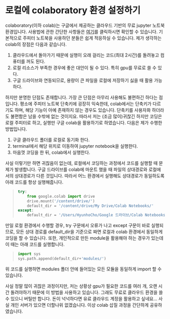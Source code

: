 # 로컬에 colaboratory 환경 설정하기

colaboratory(이하 colab)는 구글에서 제공하는 클라우드 기반의 무료 jupyter 노트북 환경입니다. 사용법에 관한 간단한 사항들은 <a href="https://colab.research.google.com/notebooks/welcome.ipynb#scrollTo=nGXrezT31pvC">여기</a>를 클릭하시면 확인할 수 있습니다. 기본적으로 주피터 노트북을 사용하던 분들은 쉽게 적응하실 수 있습니다. 제가 생각하는 colab의 장점은 다음과 같습니다.

1. 클라우드에서 돌아가기 때문에 실행이 오래 걸리는 코드(최대 2시간)를 돌려놓고 컴퓨터를 꺼도 된다.
2. 로컬 리소스가 부족한 경우에 좋은 대안이 될 수 있다. 특히 gpu를 무료로 쓸 수 있다.
3. 구글 드라이브와 연동되므로, 용량이 큰 파일을 로컬에 저장하기 싫을 때 활용 가능하다.

하지만 분명한 단점도 존재합니다. 가장 큰 단점은 아무리 사용해도 불편하긴 하다는 점입니다. 평소에 주피터 노트북 단축키에 굉장히 익숙한데, colab에서는 단축키가 다르기도 하며, 해당 기능이 아예 존재하지 않는 경우도 있습니다. 단축키를 사용자화 하더라도 불편함은 남을 수밖에 없는 것이지요.
따라서 저는 (조금 많이)귀찮긴 하지만 코딩은 로컬 주피터로 하고, 실행만 구글 colab을 활용하기로 하였습니다. 다음은 제가 수행한 방법입니다.

1. 구글 클라우드 폴더를 로컬로 동기화 한다.
2. terminal에서 해당 위치로 이동하여 jupyter notebook을 실행한다.
3. 마음껏 코딩을 한 뒤, colab에서 실행한다.

사실 이렇기만 하면 귀찮음이 없는데, 로컬에서 코딩하는 과정에서 코드를 실행할 때 문제가 발생합니다. 구글 드라이브를 colab에 마운트 했을 때 파일의 상대경로와 로컬에서의 상대경로가 다른 것입니다. 따라서 어느 환경에서 실행해도 상대경로가 동일하도록 아래 코드를 항상 실행해줍니다.

> ~~~python
> try:
>     from google.colab import drive
>     drive.mount('/content/drive/')
>     default_dir = '/content/drive/My Drive/Colab Notebooks/'
> except:
>     default_dir = '/Users/HyunhoCho/Google 드라이브/Colab Notebooks/'
> ~~~

만일 로컬 환경에서 수행할 경우, try 구문에서 오류가 나고 except 구문이 바로 실행되므로, 모든 상대 경로를 default_dir을 기준으로 짜면 로컬과 colab 환경에서 동일하게 코딩을 할 수 있습니다. 또한, 개인적으로 만든 module을 활용해야 하는 경우가 있는데 이 때는 아래 코드를 실행합니다.

> ~~~python
> import sys
> sys.path.append(default_dir+'modules/')
> ~~~

위 코드를 실행하면 modules 폴더 안에 들어있는 모든 모듈을 동일하게 import 할 수 있습니다.

사실 정말 많이 귀찮은 과정이지만, 저는 상황상 gpu가 필요한 코드를 여러 개, 오랜 시간 돌려야하기 때문에 이 방법을 사용하고 있습니다. 그래도 무료로 클라우드 환경을 쓸 수 있으니 버틸만 합니다. 돈이 넉넉하다면 유료 클라우드 계정을 활용하고 싶네요... 사실 개인 서버가 있으면 더할나위 없겠습니다. 이상 colab 삽질 과정을 간단하게 공유하였습니다. 
